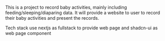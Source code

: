 This is a project to record baby activities, mainly including feeding/sleeping/diaparing data. It will provide a website to user to record their baby activities and present the records.

Tech stack use nextjs as fullstack to provide web page and shadcn-ui as web page component